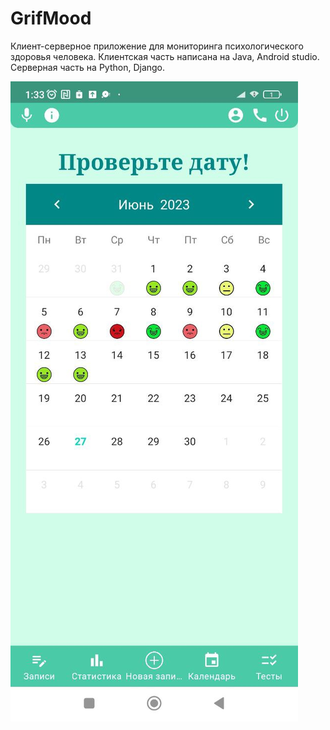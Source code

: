 # GrifMood
Клиент-серверное приложение для мониторинга психологического здоровья человека. Клиентская часть написана на Java, Android studio. Серверная часть на Python, Django. 

![Screenshot](https://github.com/GrifonEd/GrifMood/blob/main/calendar.jpg)
